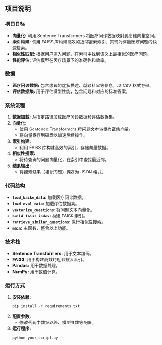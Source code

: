 
## 项目说明

### 项目目标

  * **向量化:** 利用 Sentence Transformers 将医疗问诊数据映射到高维向量空间。
  * **索引构建:** 使用 FAISS 库构建高效的近邻搜索索引，实现对海量医疗问题的快速检索。
  * **相似性匹配:** 根据用户输入问题，在索引中找到语义上最相似的医疗问题。
  * **性能评估:** 评估模型在医疗场景下的准确性和效率。

### 数据

  * **医疗问诊数据:** 包含患者的症状描述、就诊科室等信息，以 CSV 格式存储。
  * **评估数据集:** 用于评估模型性能，包含问题和对应的标准答案。

### 系统流程

1.  **数据加载:** 从指定路径加载医疗问诊数据和评估数据集。
2.  **向量化:**
      * 使用 Sentence Transformers 将问题文本转换为密集向量。
      * 将向量保存到磁盘以加速后续操作。
3.  **索引构建:**
      * 利用 FAISS 库构建高效的索引，存储向量数据。
4.  **相似性搜索:**
      * 将待查询的问题向量化，在索引中查找最近邻。
5.  **结果输出:**
      * 将搜索结果（相似问题）保存为 JSON 格式。

### 代码结构

  * **`load_baike_data`:** 加载医疗问诊数据。
  * **`load_eval_data`:** 加载评估数据集。
  * **`vectorize_questions`:** 将问题文本向量化。
  * **`build_faiss_index`:** 构建 FAISS 索引。
  * **`retrieve_similar_questions`:** 执行相似性搜索。
  * **`main`:** 主函数，整合以上功能。

### 技术栈

  * **Sentence Transformers:** 用于文本编码。
  * **FAISS:** 用于构建高效的近邻搜索索引。
  * **Pandas:** 用于数据处理。
  * **NumPy:** 用于数值计算。

### 运行方式

1.  **安装依赖:**
    ```bash
    pip install -r requirements.txt
    ```
2.  **配置参数:**
      * 修改代码中数据路径、模型参数等配置。
3.  **运行程序:**
    ```bash
    python your_script.py
    ```
